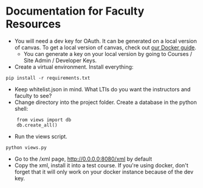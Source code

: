 # Documentation for Faculty Resources

- You will need a dev key for OAuth. It can be generated on a local version of canvas. To get a local version of canvas, check out [our Docker guide][1].
    - You can generate a key on your local version by going to Courses / Site Admin / Developer Keys.
- Create a virtual environment. Install everything:

```
pip install -r requirements.txt
```

- Keep whitelist.json in mind. What LTIs do you want the instructors and faculty to see?
- Change directory into the project folder. Create a database in the python shell:

```
    from views import db
    db.create_all()
```

- Run the views script.

```
python views.py
```

- Go to the /xml page, http://0.0.0.0:8080/xml by default
- Copy the xml, install it into a test course. If you're using docker, don't forget that it will only work on your docker instance because of the dev key.

[1]: https://***REMOVED***/snippets/73 "Docker Guide"
